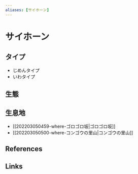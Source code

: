 ```yaml
---
aliases: [サイホーン]
---
```

# サイホーン

## タイプ

- じめんタイプ
- いわタイプ

## 生態



## 生息地

- [[202203050459-where-ゴロゴロ坂|ゴロゴロ坂]]
- [[202203050500-where-コンゴウの里山|コンゴウの里山]]

## References



## Links


